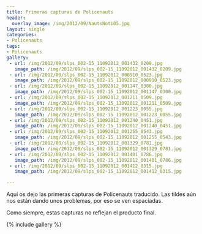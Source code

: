 ```yaml
---
title: Primeras capturas de Policenauts
header:
  overlay_image: /img/2012/09/NautsNoti05.jpg
layout: single
categories:
- Policenauts
tags:
- Policenauts
gallery:
 - url: /img/2012/09/slps_002-15_11092012_001432_0209.jpg
   image_path: /img/2012/09/slps_002-15_11092012_001432_0209.jpg
 - url: /img/2012/09/slps_002-15_11092012_000910_0523.jpg
   image_path: /img/2012/09/slps_002-15_11092012_000910_0523.jpg
 - url: /img/2012/09/slps_002-15_11092012_001147_0300.jpg
   image_path: /img/2012/09/slps_002-15_11092012_001147_0300.jpg
 - url: /img/2012/09/slps_002-15_11092012_001211_0509.jpg
   image_path: /img/2012/09/slps_002-15_11092012_001211_0509.jpg
 - url: /img/2012/09/slps_002-15_11092012_001223_0055.jpg
   image_path: /img/2012/09/slps_002-15_11092012_001223_0055.jpg
 - url: /img/2012/09/slps_002-15_11092012_001240_0451.jpg
   image_path: /img/2012/09/slps_002-15_11092012_001240_0451.jpg
 - url: /img/2012/09/slps_002-15_11092012_001255_0543.jpg
   image_path: /img/2012/09/slps_002-15_11092012_001255_0543.jpg
 - url: /img/2012/09/slps_002-15_11092012_001329_0781.jpg
   image_path: /img/2012/09/slps_002-15_11092012_001329_0781.jpg
 - url: /img/2012/09/slps_002-15_11092012_001401_0786.jpg
   image_path: /img/2012/09/slps_002-15_11092012_001401_0786.jpg
 - url: /img/2012/09/slps_002-15_11092012_001412_0315.jpg
   image_path: /img/2012/09/slps_002-15_11092012_001412_0315.jpg

---
```

Aquí os dejo las primeras capturas de Policenauts traducido. Las tildes 
aún nos están dando unos problemas, por eso se ven espaciadas.

Como siempre, estas capturas no reflejan el producto final.

{% include gallery %}
